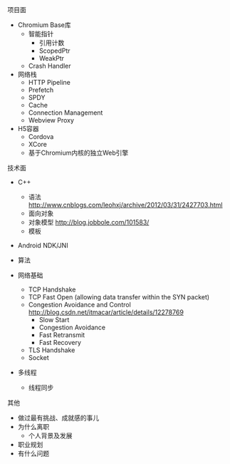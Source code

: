 
项目面
- Chromium Base库
  - 智能指针
    - 引用计数
    - ScopedPtr
    - WeakPtr
  - Crash Handler
- 网络栈
  - HTTP Pipeline
  - Prefetch
  - SPDY
  - Cache
  - Connection Management
  - Webview Proxy
- H5容器
  - Cordova
  - XCore
  - 基于Chromium内核的独立Web引擎

技术面
- C++
  - 语法      http://www.cnblogs.com/leohxj/archive/2012/03/31/2427703.html
  - 面向对象
  - 对象模型   http://blog.jobbole.com/101583/
  - 模板

- Android NDK/JNI
- 算法
- 网络基础
  - TCP Handshake
  - TCP Fast Open (allowing data transfer within the SYN packet)
  - Congestion Avoidance and Control http://blog.csdn.net/itmacar/article/details/12278769
    - Slow Start
    - Congestion Avoidance
    - Fast Retransmit
    - Fast Recovery
  - TLS Handshake
  - Socket
- 多线程
  - 线程同步

其他
- 做过最有挑战、成就感的事儿
- 为什么离职
  - 个人背景及发展
- 职业规划
- 有什么问题
